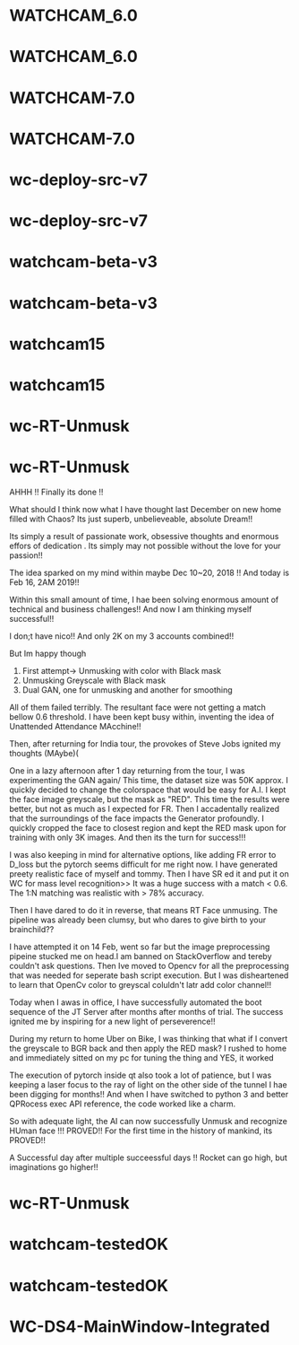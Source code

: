 # WATCHCAM_6.0
# WATCHCAM_6.0
# WATCHCAM-7.0
# WATCHCAM-7.0
# wc-deploy-src-v7
# wc-deploy-src-v7
# watchcam-beta-v3
# watchcam-beta-v3
# watchcam15
# watchcam15
# wc-RT-Unmusk
# wc-RT-Unmusk


AHHH !! Finally its done !! 

What should I think now what I have thought last December on new home filled with Chaos? Its just superb, unbelieveable, absolute Dream!! 

Its simply a result of passionate work, obsessive thoughts and enormous effors of dedication . Its simply may not possible without the love for your passion!!

The idea sparked on my mind within maybe Dec 10~20, 2018 !! And today is Feb 16, 2AM 2019!! 


Within this small amount of time, I hae been solving enormous amount of technical and business challenges!! And now I am thinking myself successful!!

I don;t have nico!! And only 2K on my 3 accounts combined!!

But Im happy though

1. First attempt-> Unmusking with color with Black mask
2. Unmusking Greyscale with Black mask
3. Dual GAN, one for unmusking and another for smoothing

All of them failed terribly. The resultant face were not getting a match bellow 0.6 threshold. I have been kept busy within, inventing the idea of Unattended Attendance MAcchine!! 

Then, after returning for India tour, the provokes of Steve Jobs ignited my thoughts (MAybe)(

One in a lazy afternoon after 1 day returning from the tour, I was experimenting the GAN again/ This time, the dataset size was 50K approx. 
 I quickly decided to change the colorspace that would be easy for A.I. I kept the face image greyscale, but the mask as "RED". This time the results were better, but not as much as I expected for FR. Then I accadentally realized that the surroundings of the face impacts the Generator profoundly. I quickly cropped the face to closest region and kept the RED mask upon for training with only 3K images. And then its the turn for success!!!

I was also keeping in mind for alternative options, like adding FR error to D_loss but the pytorch seems difficult for me right now.
I have generated preety realistic face of myself and tommy. Then I have SR ed it and put it on WC for mass level recognition>> It was a huge success with a match < 0.6. The 1:N matching was realistic with > 78% accuracy.

Then I have dared to do it in reverse, that means RT Face unmusing. The pipeline was already been clumsy, but who dares to give birth to your brainchild??

I have attempted it on 14 Feb, went so far but the image preprocessing pipeine stucked me on head.I am banned on StackOverflow and tereby couldn't ask questions. Then Ive moved to Opencv for all the preprocessing that was needed for seperate bash script execution. But I was disheartened to learn that OpenCv color to greyscal coluldn't latr add color channel!!
 
Today when I awas in office, I have  successfully automated the boot sequence of the JT Server after months after months of trial. The success ignited me by inspiring for a new light of perseverence!!

During my return to home Uber on Bike, I was thinking that what if I convert the greyscale to BGR back and then apply the RED mask? I rushed to home and immediately sitted on my pc for tuning the thing and YES, it worked


The execution of pytorch inside qt also took a lot of patience, but I was keeping a laser focus to the ray of light on the other side of the tunnel I hae been digging for months!! And when I have switched to python 3 and better QPRocess exec API reference, the code worked like a charm.

So with adequate light, the AI can now successfully Unmusk and recognize HUman face !!! PROVED!! For the first time in the history of mankind, its PROVED!!

A Successful day after multiple succeessful days !!  Rocket can go high, but imaginations go higher!!
# wc-RT-Unmusk
# watchcam-testedOK
# watchcam-testedOK
# WC-DS4-MainWindow-Integrated
